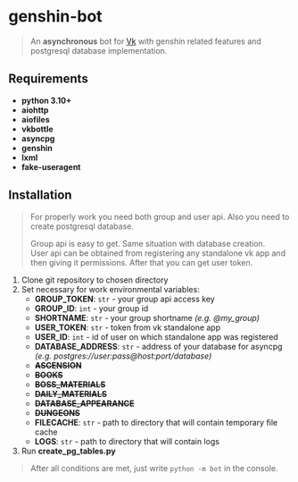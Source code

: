 # genshin-bot
> An **asynchronous** bot for [Vk](https://vk.com) with genshin related features and postgresql database
> implementation.

## Requirements
* **python 3.10+**
* **aiohttp**
* **aiofiles**
* **vkbottle**
* **asyncpg**
* **genshin**
* **lxml**
* **fake-useragent**

## Installation
> For properly work you need both group and user api.
> Also you need to create postgresql database.  
> 
> Group api is easy to get. Same situation with database creation.  
> User api can be obtained from registering any standalone vk app
> and then giving it permissions. After that you can get user token.

 1. Clone git repository to chosen directory
 2. Set necessary for work environmental variables:
    * **GROUP_TOKEN**: <code>str</code> - your group api access key
    * **GROUP_ID**: <code>int</code> - your group id
    * **SHORTNAME**: <code>str</code> - your group shortname *(e.g. @my_group)*
    * **USER_TOKEN**: <code>str</code> - token from vk standalone app
    * **USER_ID**: <code>int</code> - id of user on which standalone app was registered
    * **DATABASE_ADDRESS**: <code>str</code> - address of your database for asyncpg
*(e.g. postgres://user:pass@host:port/database)*
    * ~~**ASCENSION**~~
    * ~~**BOOKS**~~
    * ~~**BOSS_MATERIALS**~~
    * ~~**DAILY_MATERIALS**~~
    * ~~**DATABASE_APPEARANCE**~~
    * ~~**DUNGEONS**~~
    * **FILECACHE**: <code>str</code> - path to directory that will contain temporary file cache
    * **LOGS**: <code>str</code> - path to directory that will contain logs
 3. Run **create_pg_tables.py**

> After all conditions are met, just write <code>python -m bot</code> in the console.


